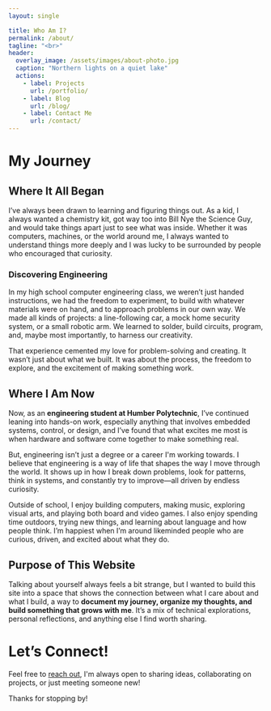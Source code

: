 ```yaml
---
layout: single

title: Who Am I?
permalink: /about/
tagline: "<br>"
header:
  overlay_image: /assets/images/about-photo.jpg
  caption: "Northern lights on a quiet lake"
  actions:
    - label: Projects
      url: /portfolio/
    - label: Blog
      url: /blog/
    - label: Contact Me
      url: /contact/
--- 
```


# My Journey
## Where It All Began  
I’ve always been drawn to learning and figuring things out. As a kid, I always wanted a chemistry kit, got way too into Bill Nye the Science Guy, and would take things apart just to see what was inside. Whether it was computers, machines, or the world around me, I always wanted to understand things more deeply and I was lucky to be surrounded by people who encouraged that curiosity.

### Discovering Engineering 
In my high school computer engineering class, we weren’t just handed instructions, we had the freedom to experiment, to build with whatever materials were on hand, and to approach problems in our own way. We made all kinds of projects: a line-following car, a mock home security system, or a small robotic arm. We learned to solder, build circuits, program, and, maybe most importantly, to harness our creativity.

That experience cemented my love for problem-solving and creating. It wasn’t just about what we built. It was about the process, the freedom to explore, and the excitement of making something work.  

## Where I Am Now  
Now, as an **engineering student at Humber Polytechnic**, I’ve continued leaning into hands-on work, especially anything that involves embedded systems, control, or design, and I’ve found that what excites me most is when hardware and software come together to make something real.

But, engineering isn’t just a degree or a career I'm working towards. I believe that engineering is a way of life that shapes the way I move through the world. It shows up in how I break down problems, look for patterns, think in systems, and constantly try to improve&mdash;all driven by endless curiosity. 

Outside of school, I enjoy building computers, making music, exploring visual arts, and playing both board and video games. I also enjoy spending time outdoors, trying new things, and learning about language and how people think. I’m happiest when I’m around likeminded people who are curious, driven, and excited about what they do.

## Purpose of This Website 
Talking about yourself always feels a bit strange, but I wanted to build this site into a space that shows the connection between what I care about and what I build, a way to **document my journey, organize my thoughts, and build something that grows with me**. It’s a mix of technical explorations, personal reflections, and anything else I find worth sharing.   

# **Let’s Connect!**
Feel free to [reach out](/contact/), I'm always open to sharing ideas, collaborating on projects, or just meeting someone new!

Thanks for stopping by!  

